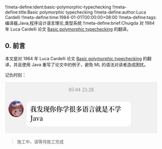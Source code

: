 !!meta-define:ident:basic-polymorphic-typechecking
!!meta-define:title:Basic polymorphic typechecking
!!meta-define:author:Luca Cardelli
!!meta-define:time:1984-01-01T00:00:00+08:00
!!meta-define:tags:编译器,Java,程序设计语言理论,类型系统
!!meta-define:brief:Chuigda 对 1984 年 Luca Cardelli 论文 [Basic polymorphic typechecking](http://lucacardelli.name/Papers/BasicTypechecking%20(TR%201984).pdf) 的翻译。

## 0. 前言

本文是对 1984 年 Luca Cardelli 论文 [Basic polymorphic typechecking](http://lucacardelli.name/Papers/BasicTypechecking%20(TR%201984).pdf) 的翻译，并且使用 Java 重写了论文中的例子，避免 ML 的语法对读者造成困扰。

记仇时刻：

<div class="img-container">
<img src="/extra/blog-images/chuigda-doesnt-learn-jvav.jpg" alt="Chuigda 不学 Jvav" width="540" height="169"/>
</div>

> 施工中，请等待施工完成